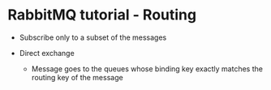 # RabbitMQ tutorial - Routing

- Subscribe only to a subset of the messages

- Direct exchange
  - Message goes to the queues whose binding key exactly matches the routing key of the message
